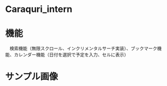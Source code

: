 # Caraquri_intern

# 機能
　検索機能（無限スクロール、インクリメンタルサーチ実装）、ブックマーク機能、カレンダー機能（日付を選択で予定を入力、セルに表示）
 
# サンプル画像
　
